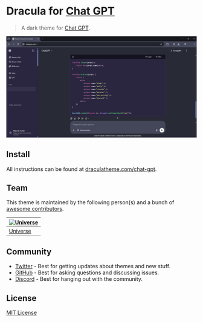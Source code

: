 # Dracula for [Chat GPT](https://chagpt.com)

> A dark theme for [Chat GPT](https://chagpt.com).

![Screenshot](./screenshot.png)

## Install

All instructions can be found at [draculatheme.com/chat-gpt](https://draculatheme.com/chat-gpt).

## Team

This theme is maintained by the following person(s) and a bunch of [awesome contributors](https://github.com/UniverseKing654/ChatGPT-DraculaTheme/graphs/contributors).

| [![Universe](https://github.com/UniverseKing654.png?size=100)](https://github.com/UniverseKing654) |
| ---------------------------------------------------------------------------------------- | 
| [Universe](https://github.com/UniverseKing654)                                               |                       
## Community

- [Twitter](https://twitter.com/draculatheme) - Best for getting updates about themes and new stuff.
- [GitHub](https://github.com/dracula/dracula-theme/discussions) - Best for asking questions and discussing issues.
- [Discord](https://draculatheme.com/discord-invite) - Best for hanging out with the community.

## License

[MIT License](./LICENSE)
